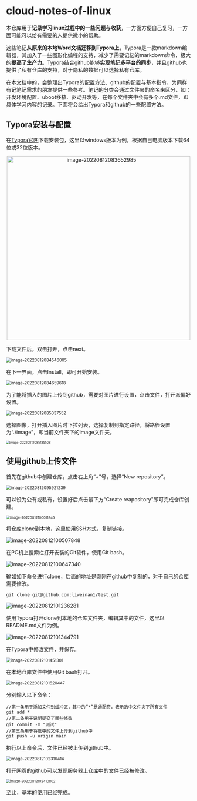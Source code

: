 # cloud-notes-of-linux

本仓库用于**记录学习linux过程中的一些问题与收获**，一方面方便自己复习，一方面可能可以给有需要的人提供微小的帮助。

这些笔记**从原来的本地Word文档迁移到Typora上**，Typora是一款markdown编辑器，其加入了一些图形化编程的支持，减少了需要记忆的markdown命令，极大的**提高了生产力**。Typora结合github能够**实现笔记多平台的同步**，并且github也提供了私有仓库的支持，对于隐私的数据可以选择私有仓库。

在本文档中的，会整理出Typora的配置方法、github的配置与基本指令，为同样有记笔记需求的朋友提供一些参考。笔记的分类会通过文件夹的命名来区分，如：开发环境配置、uboot移植、驱动开发等，在每个文件夹中会有多个.md文件，即具体学习内容的记录。下面将会给出Typora和github的一些配置方法。

## Typora安装与配置

在[Typora官网](https://typoraio.cn/)下载安装包，这里以windows版本为例，根据自己电脑版本下载64位或32位版本。

<!--注释-->

<div align=center>
<img src="image/image-20220812083652985.png" alt="image-20220812083652985" width = "500"/>
</div>

下载文件后，双击打开，点击next。

<img src="image/image-20220812084546005.png" alt="image-20220812084546005" style="zoom:80%;"/>

在下一界面，点击Install，即可开始安装。

<img src="image/image-20220812084659618.png" alt="image-20220812084659618" style="zoom: 80%;" />

为了能将插入的图片上传到github，需要对图片进行设置，点击文件，打开派偏好设置。

<img src="image/image-20220812085037552.png" alt="image-20220812085037552" style="zoom:80%;" />

选择图像，打开插入图片时下拉列表，选择复制到指定路径，将路径设置为“./image”，即当前文件夹下的image文件夹。

<img src="image/image-20220812085135508.png" alt="image-20220812085135508" style="zoom: 60%;" />

## 使用github上传文件

首先在github中创建仓库，点击右上角“+”号，选择“New repository”。

<img src="image/image-20220812095921239.png" alt="image-20220812095921239" style="zoom:80%;" />

可以设为公有或私有，设置好后点击最下方“Create reapository”即可完成仓库创建。

<img src="image/image-20220812100011845.png" alt="image-20220812100011845" style="zoom:67%;" />

将仓库clone到本地，这里使用SSH方式，复制链接。

![image-20220812100507848](image/image-20220812100507848.png)

在PC机上搜索栏打开安装的Git软件，使用Git bash。

![image-20220812100647340](image/image-20220812100647340.png)

输如如下命令进行clone，后面的地址是刚刚在github中复制的，对于自己的仓库需要修改。

```
git clone git@github.com:liweinan1/test.git
```

![image-20220812101236281](image/image-20220812101236281.png)

使用Typora打开clone到本地的仓库文件夹，编辑其中的文件，这里以README.md文件为例。

![image-20220812101344791](image/image-20220812101344791.png)

在Typora中修改文件，并保存。

<img src="image/image-20220812101451301.png" alt="image-20220812101451301" style="zoom:80%;" />

在本地仓库文件中使用Git bash打开。

<img src="image/image-20220812101620447.png" alt="image-20220812101620447" style="zoom:80%;" />

分别输入以下命令：

```
//第一条用于添加文件到缓冲区，其中的“*”是通配符，表示选中文件夹下所有文件
git add *
//第二条用于说明提交了哪些修改
git commit -m "测试"
//第三条用于将选中的文件上传到github中
git push -u origin main
```

执行以上命令后，文件已经被上传到github中。

<img src="image/image-20220812102316414.png" alt="image-20220812102316414" style="zoom:80%;" />

打开网页的github可以发现服务器上仓库中的文件已经被修改。

<img src="image/image-20220812102410802.png" alt="image-20220812102410802" style="zoom: 67%;" />

至此，基本的使用已经完成。
